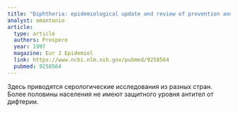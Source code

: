 ```yaml
---
title: "Diphtheria: epidemiological update and review of prevention and control strategies"
analyst: amantonio
article:
  type: article
  authors: Prospero
  year: 1997
  magazine: Eur J Epidemiol
  link: https://www.ncbi.nlm.nih.gov/pubmed/9258564
  pubmed: 9258564
---
```


Здесь приводятся серологические исследования из разных стран. Более половины населения не имеют защитного уровня антител от дифтерии.

